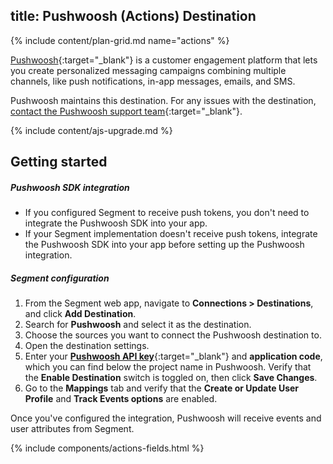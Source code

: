 title: Pushwoosh (Actions) Destination
---

{% include content/plan-grid.md name="actions" %}

[Pushwoosh](https://pushwoosh.com/?utm_source=segmentio&utm_medium=docs&utm_campaign=partners){:target="_blank"} is a customer engagement platform that lets you create personalized messaging campaigns combining multiple channels, like push notifications, in-app messages, emails, and SMS.

Pushwoosh maintains this destination. For any issues with the destination, [contact the Pushwoosh support team](mailto:help@pushwoosh.com){:target="_blank"}.

{% include content/ajs-upgrade.md %}

## Getting started

##### Pushwoosh SDK integration

- If you configured Segment to receive push tokens, you don't need to integrate the Pushwoosh SDK into your app.
- If your Segment implementation doesn't receive push tokens, integrate the Pushwoosh SDK into your app before setting up the Pushwoosh integration.

##### Segment configuration

1. From the Segment web app, navigate to **Connections > Destinations**, and click **Add Destination**.
2. Search for **Pushwoosh** and select it as the destination.
3. Choose the sources you want to connect the Pushwoosh destination to.
4. Open the destination settings. 
5. Enter your [**Pushwoosh API key**](https://docs.pushwoosh.com/platform-docs/api-reference/api-access-token/){:target="_blank"} and **application code**, which you can find below the project name in Pushwoosh. Verify that the **Enable Destination** switch is toggled on, then click **Save Changes**.
6. Go to the **Mappings** tab and verify that the **Create or Update User Profile** and **Track Events options** are enabled.

Once you've configured the integration, Pushwoosh will receive events and user attributes from Segment.

{% include components/actions-fields.html %}
